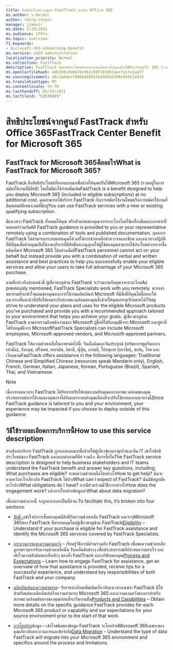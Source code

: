 ```yaml
---
title: สิทธิประโยชน์จากศูนย์ FastTrack สำหรับ Office 365
ms.author: v-bermic
author: rberg-steyer
manager: jimmuir
ms.date: 5/19/2021
ms.audience: ITPro
ms.topic: overview
f1_keywords:
- microsoft-365-onboarding-benefit
ms.service: o365-administration
localization_priority: Normal
ms.collection: FastTrack
description: FastTrack คือสิทธิประโยชน์ที่ออกแบบมาเพื่อช่วยให้คุณปรับใช้Microsoft 365 (รวมอยู่ในการสมัครใช้งานที่มีสิทธิ์) โดยไม่มีค่าใช้จ่ายเพิ่มเติม คุณสามารถใช้บริการ FastTrack กับการสมัครใช้งานใหม่หรือการสมัครใช้งานที่มีคุณสมบัติเหมาะสมที่มีอยู่
ms.openlocfilehash: e063b9c0bb67dc962c89f165001aecfa1fe1aa5f
ms.sourcegitcommit: 48c1a68ecf668b849037beb05b5490c6b922e833
ms.translationtype: MT
ms.contentlocale: th-TH
ms.lasthandoff: 05/19/2021
ms.locfileid: "52570415"
---
```

# <a name="fasttrack-center-benefit-for-microsoft-365"></a><span data-ttu-id="24599-104">สิทธิประโยชน์จากศูนย์ FastTrack สำหรับ Office 365</span><span class="sxs-lookup"><span data-stu-id="24599-104">FastTrack Center Benefit for Microsoft 365</span></span>

## <a name="what-is-fasttrack-for-microsoft-365"></a><span data-ttu-id="24599-105">FastTrack for Microsoft 365คืออะไร</span><span class="sxs-lookup"><span data-stu-id="24599-105">What is FastTrack for Microsoft 365?</span></span>

<span data-ttu-id="24599-106">FastTrack คือสิทธิประโยชน์ที่ออกแบบมาเพื่อช่วยให้คุณปรับใช้Microsoft 365 (รวมอยู่ในการสมัครใช้งานที่มีสิทธิ์) โดยไม่มีค่าใช้จ่ายเพิ่มเติม</span><span class="sxs-lookup"><span data-stu-id="24599-106">FastTrack is a benefit designed to help you deploy Microsoft 365 (included in eligible subscriptions) at no additional cost.</span></span> <span data-ttu-id="24599-107">คุณสามารถใช้บริการ FastTrack กับการสมัครใช้งานใหม่หรือการสมัครใช้งานที่มีคุณสมบัติเหมาะสมที่มีอยู่</span><span class="sxs-lookup"><span data-stu-id="24599-107">You can use FastTrack services with a new or existing qualifying subscription.</span></span>

<span data-ttu-id="24599-108">มีแนวทาง FastTrack ทั้งหมดให้คุณ หรือตัวแทนของคุณจากระยะไกลโดยใช้เครื่องมือและเอกสารที่เผยแพร่ร่วมกัน</span><span class="sxs-lookup"><span data-stu-id="24599-108">All FastTrack guidance is provided to you or your representative remotely using a combination of tools and published documentation.</span></span> <span data-ttu-id="24599-109">บุคลากร FastTrack ไม่สามารถกระทบแทนคุณได้ แต่ให้การช่วยเหลือด้วยวาจาและเขียน และแนวทางปฏิบัติที่ดีที่สุดเพื่อช่วยคุณเปิดใช้งานบริการที่มีสิทธิ์และอนุญาตให้ผู้ใช้ของคุณสามารถใช้ประโยชน์จากการซื้อผลิตภัณฑ์ Microsoft 365 ได้อย่างเต็มที่</span><span class="sxs-lookup"><span data-stu-id="24599-109">FastTrack personnel cannot act on your behalf but instead provide you with a combination of verbal and written assistance and best practices to help you successfully enable your eligible services and allow your users to take full advantage of your Microsoft 365 purchase.</span></span>

<span data-ttu-id="24599-110">ตามที่กล่าวถึงก่อนหน้านี้ ผู้เชี่ยวชาญด้าน FastTrack จะร่วมงานกับคุณจากระยะไกล</span><span class="sxs-lookup"><span data-stu-id="24599-110">As previously mentioned, FastTrack Specialists work with you remotely.</span></span> <span data-ttu-id="24599-111">พวกเขาพยายามที่จะเข้าใจแผนของคุณและการใช้งานผลิตภัณฑ์ Microsoft ที่มีสิทธิ์ที่คุณได้ซื้อและให้แนวทางที่แนะน้าที่ปรับให้เหมาะกับสภาพแวดล้อมของคุณซึ่งช่วยให้คุณบรรลุเป้าหมายได้</span><span class="sxs-lookup"><span data-stu-id="24599-111">They strive to understand your plans and uses for the eligible Microsoft products you’ve purchased and provide you with a recommended approach tailored to your environment that helps you achieve your goals.</span></span> <span data-ttu-id="24599-112">ผู้เชี่ยวชาญด้าน FastTrack สามารถรวมถึงพนักงานของ Microsoft ผู้ชื้อที่ได้รับอนุมัติจาก Microsoft และคู่ค้าที่ได้รับอนุมัติจาก Microsoft</span><span class="sxs-lookup"><span data-stu-id="24599-112">FastTrack Specialists can include Microsoft employees, Microsoft-approved vendors, and Microsoft-approved partners.</span></span>

<span data-ttu-id="24599-113">FastTrack ให้ความช่วยเหลือในภาษาต่อไปนี้: จีนดั้งเดิมและจีนประยุกต์ (ทรัพยากรพูดจีนกลางเท่านั้น), อังกฤษ, ฝรั่งเศส, เยอรมัน, อิตาลี, ญี่ปุ่น, เกาหลี, โปรตุเกส (บราซิล), สเปน, ไทย และเวียดนาม</span><span class="sxs-lookup"><span data-stu-id="24599-113">FastTrack offers assistance in the following languages: Traditional Chinese and Simplified Chinese (resources speak Mandarin only), English, French, German, Italian, Japanese, Korean, Portuguese (Brazil), Spanish, Thai, and Vietnamese.</span></span>

> [!NOTE]
> <span data-ttu-id="24599-114">เนื่องจากแนวทาง FastTrack ได้รับการปรับให้เหมาะสมกับคุณและสภาพแวดล้อมของคุณ ประสบการณ์การใช้งานของคุณอาจได้รับผลกระทบถ้าคุณเลือกที่จะปรับใช้ภายนอกแนวทางนี้</span><span class="sxs-lookup"><span data-stu-id="24599-114">Since FastTrack guidance is tailored to you and your environment, your experience may be impacted if you choose to deploy outside of this guidance.</span></span>

## <a name="how-to-use-this-service-description"></a><span data-ttu-id="24599-115">วิธีใช้รายละเอียดการบริการนี้</span><span class="sxs-lookup"><span data-stu-id="24599-115">How to use this service description</span></span>

<span data-ttu-id="24599-116">คําอธิบายบริการ FastTrack ถูกออกแบบมาเพื่อช่วยให้ผู้เกี่ยวข้องทางธุรกิจและทีม IT เข้าใจสิทธิประโยชน์ของ FastTrack และตอบคําถามที่คีย์ รวมถึง: มีการซื้อใด</span><span class="sxs-lookup"><span data-stu-id="24599-116">The FastTrack service description is designed to help business stakeholders and IT teams understand the FastTrack benefit and answer key questions, including: What purchases are eligible?</span></span> <span data-ttu-id="24599-117">จะขอความช่วยเหลือได้อย่างไร</span><span class="sxs-lookup"><span data-stu-id="24599-117">How to get help?</span></span> <span data-ttu-id="24599-118">ฉันจะคาดหวังอะไรเกี่ยวกับ FastTrack ได้บ้าง</span><span class="sxs-lookup"><span data-stu-id="24599-118">What can I expect of FastTrack?</span></span> <span data-ttu-id="24599-119">ฉันมีข้อผูกมัดอะไรบ้าง</span><span class="sxs-lookup"><span data-stu-id="24599-119">What obligations do I have?</span></span> <span data-ttu-id="24599-120">การมีส่วนร่วมมีวิธีการอย่างไร</span><span class="sxs-lookup"><span data-stu-id="24599-120">How does the engagement work?</span></span> <span data-ttu-id="24599-121">แล้วการโยกย้ายข้อมูลล่ะ</span><span class="sxs-lookup"><span data-stu-id="24599-121">What about data migration?</span></span>

<span data-ttu-id="24599-122">เพื่ออความสะดวกนี้ จะถูกแบ่งออกเป็นสี่ส่วน:</span><span class="sxs-lookup"><span data-stu-id="24599-122">To facilitate this, it’s broken into four sections:</span></span>

  - <span data-ttu-id="24599-123">[สิทธิ์ –](eligibility.md)เข้าใจถ้าการซื้อของคุณมีสิทธิ์รับความช่วยเหลือ FastTrack และระบุMicrosoft 365ของ FastTrack ที่ครอบคลุมโดยผู้เชี่ยวชาญด้าน FastTrack</span><span class="sxs-lookup"><span data-stu-id="24599-123">[Eligibility](eligibility.md) – Understand if your purchase is eligible for FastTrack assistance and identify the Microsoft 365 services covered by FastTrack Specialists.</span></span>

  - <span data-ttu-id="24599-124">[กระบวนการและความคาดหวัง](process-and-expectations.md) – เรียนรู้วิธีการมีส่วนร่วมกับ FastTrack เพื่อขอความช่วยเหลือ ดูภาพรวมการรับความช่วยเหลือนั้น รับเคล็ดลับต่างๆ เพื่อประสบการณ์ที่ประสบความสาเร็จ และเข้าใจความรับผิดชอบที่หลักๆ ของทั้ง FastTrack และบริษัทของคุณ</span><span class="sxs-lookup"><span data-stu-id="24599-124">[Process and Expectations](process-and-expectations.md) – Learn how to engage FastTrack for assistance, get an overview of how that assistance is provided, receive tips for a successful experience, and understand key responsibilities of both FastTrack and your company.</span></span>

  - <span data-ttu-id="24599-125">[ผลิตภัณฑ์และความสามารถ](products-and-capabilities.md)– รับรายละเอียดเพิ่มเติมเกี่ยวกับแนวทางเฉพาะ FastTrack มีให้สําหรับแต่ละผลิตภัณฑ์หรือความสามารถ Microsoft 365 และความคาดหวังของเราสําหรับสภาพแวดล้อมต้นทางของคุณก่อนที่จะเริ่มงานนั้น</span><span class="sxs-lookup"><span data-stu-id="24599-125">[Products and Capabilities](products-and-capabilities.md) – Obtain more details on the specific guidance FastTrack provides for each Microsoft 365 product or capability and our expectations for your source environment prior to the start of that work.</span></span>

  - <span data-ttu-id="24599-126">[การโยกย้าย](data-migration.md)ข้อมูล – เข้าใจชนิดของข้อมูล FastTrack จะโยกย้ายMicrosoft 365เฉพาะของคุณเกี่ยวกับกระบวนการและข้อจํากัด</span><span class="sxs-lookup"><span data-stu-id="24599-126">[Data Migration](data-migration.md) – Understand the type of data FastTrack will migrate into your Microsoft 365 environment and specifics around the process and limitations.</span></span>
